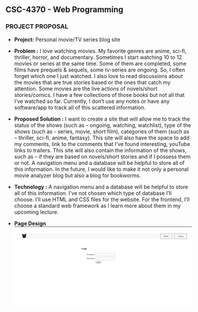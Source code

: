 ## **CSC-4370 - Web Programming** 

### PROJECT PROPOSAL

+ **Project:** Personal movie/TV series blog site

+ **Problem :** I love watching movies. My favorite genres are anime, sci-fi, thriller, horror, and documentary. Sometimes I start watching 10 to 12 movies or series at the same time. Some of them are completed, some films have prequels & sequels, some tv-series are ongoing. So, I often forget which one I just watched. I also love to read discussions about the movies that are true stories based or the ones that catch my attention. Some movies are the live actions of novels/short stories/comics. I have a few collections of those books but not all that I’ve watched so far. Currently, I don’t use any notes or have any software/app to track all of this scattered information.

+ **Proposed Solution :** I want to create a site that will allow me to track the status of the shows (such as – ongoing, watching, watchlist), type of the shows (such as - series, movie, short film), categories of them (such as – thriller, sci-fi, anime, fantasy). This site will also have the space to add my comments, link to the comments that I’ve found interesting, youTube links to trailers. This site will also contain the information of the shows, such as – if they are based on novels/short stories and if I possess them or not. A navigation menu and a database will be helpful to store all of this information. In the future, I would like to make it not only a personal movie analyzer blog but also a blog for bookworms.

+ **Technology :** A navigation menu and a database will be helpful to store all of this information. I’ve not chosen which type of database I’ll choose. I’ll use HTML and CSS files for the website. For the frontend, I’ll choose a standard web framework as I learn more about them in my upcoming lecture.



+ **Page Design** 
![diagram](1.png)
